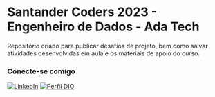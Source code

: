 # Santander Coders 2023 - Engenheiro de Dados - Ada Tech
Repositório criado para publicar desafios de projeto, bem como salvar atividades desenvolvidas em aula e os materiais de apoio do curso.




### Conecte-se comigo
[![LinkedIn](https://img.shields.io/badge/-LinkedIn-000?style=for-the-badge&logo=linkedin&logoColor=30A3DC)](https://www.linkedin.com/in/kawanevf/)
[![Perfil DIO](https://img.shields.io/badge/-Meu%20Perfil%20na%20DIO-30A3DC?style=for-the-badge)](https://www.dio.me/users/kawane_vital)

